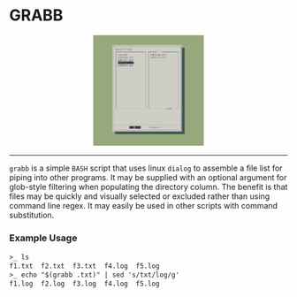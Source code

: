 # GRABB

<p align=center>
<img src="grabb_image.png" width=200px height=200px/>
<p/>

---

`grabb` is a simple `BASH` script that uses linux `dialog` to assemble a file list for
piping into other programs. It may be supplied with an optional argument
for glob-style filtering when populating the directory column. 
The benefit is that files may be quickly and visually selected or excluded rather than 
using command line regex. It may easily be used in other scripts with
command substitution. 

### Example Usage

```
>_ ls
f1.txt	f2.txt	f3.txt	f4.log	f5.log	
>_ echo "$(grabb .txt)" | sed 's/txt/log/g'
f1.log	f2.log	f3.log	f4.log	f5.log
```	
